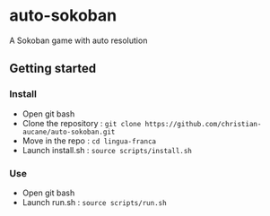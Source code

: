 # auto-sokoban
A Sokoban game with auto resolution


## Getting started
### Install
- Open git bash
- Clone the repository : `git clone https://github.com/christian-aucane/auto-sokoban.git`
- Move in the repo : `cd lingua-franca`
- Launch install.sh : `source scripts/install.sh`
### Use
- Open git bash
- Launch run.sh : `source scripts/run.sh`